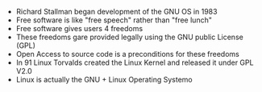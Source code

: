 - Richard Stallman began development of the GNU OS in 1983
- Free software is like "free speech" rather than "free lunch"
- Free software gives users 4 freedoms
- These freedoms gare provided legally using the GNU public License (GPL)
- Open Access to source code is a preconditions for these freedoms
- In 91 Linux Torvalds created the Linux Kernel and released it under GPL V2.0
- Linux is actually the GNU + Linux Operating Systemo

